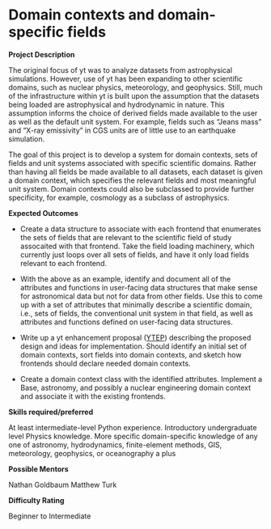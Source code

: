 # Domain contexts and domain-specific fields

**Project Description**

The original focus of yt was to analyze datasets from astrophysical simulations. However, use of yt has been expanding to other scientific domains, such as nuclear physics, meteorology, and geophysics. Still, much of the infrastructure within yt is built upon the assumption that the datasets being loaded are astrophysical and hydrodynamic in nature. This assumption informs the choice of derived fields made available to the user as well as the default unit system. For example, fields such as “Jeans mass” and “X-ray emissivity” in CGS units are of little use to an earthquake simulation.

The goal of this project is to develop a system for domain contexts, sets of fields and unit systems associated with specific scientific domains. Rather than having all fields be made available to all datasets, each dataset is given a domain context, which specifies the relevant fields and most meaningful unit system. Domain contexts could also be subclassed to provide further specificity, for example, cosmology as a subclass of astrophysics.

**Expected Outcomes**

* Create a data structure to associate with each frontend that enumerates the sets of fields that are relevant to the scientific field of study assocaited with that frontend. Take the field loading machinery, which currently just loops over all sets of fields, and have it only load fields relevant to each frontend.

* With the above as an example, identify and document all of the attributes and functions in user-facing data structures that make sense for astronomical data but not for data from other fields. Use this to come up with a set of attributes that minimally describe a scientific domain, i.e., sets of fields, the conventional unit system in that field, as well as attributes and functions defined on user-facing data structures.

* Write up a yt enhancement proposal ([YTEP](ytep.readthedocs.org)) describing the proposed design and ideas for implementation. Should identify an initial set of domain contexts, sort fields into domain contexts, and sketch how frontends should declare needed domain contexts.

* Create a domain context class with the identified attributes. Implement a Base, astronomy, and possibly a nuclear engineering domain context and associate it with the existing frontends.

**Skills required/preferred**

At least intermediate-level Python experience. Introductory undergraduate level Physics knowledge. More specific domain-specific knowledge of any one of astronomy, hydrodynamics, finite-element methods, GIS, meteorology, geophysics, or oceanography a plus

**Possible Mentors**

Nathan Goldbaum
Matthew Turk

**Difficulty Rating**

Beginner to Intermediate

